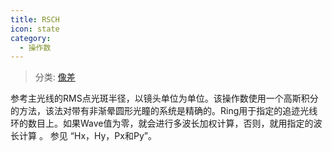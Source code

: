 ```yaml
---
title: RSCH
icon: state
category:
  - 操作数
---
```


> 分类: [像差](/hb/operands/131/885/  "Zemax 操作数 像差")

参考主光线的RMS点光斑半径，以镜头单位为单位。该操作数使用一个高斯积分的方法，该法对带有非渐晕圆形光瞳的系统是精确的。Ring用于指定的追迹光线环的数目上。如果Wave值为零，就会进行多波长加权计算，否则，就用指定的波长计算 。 
参见 “Hx，Hy，Px和Py”。
